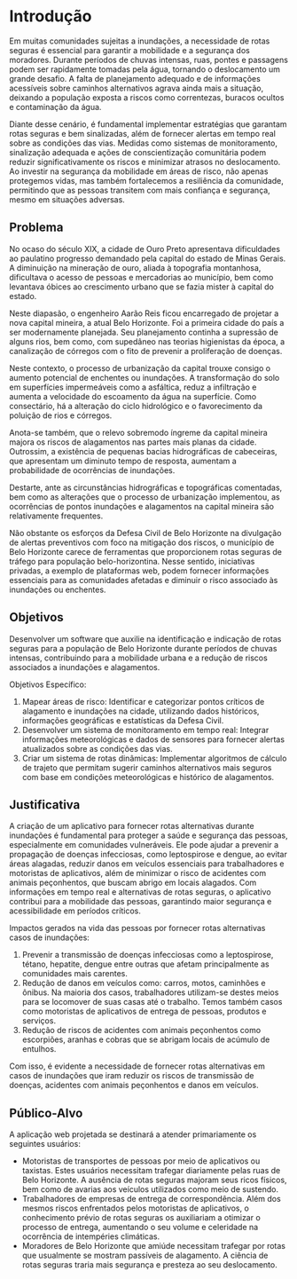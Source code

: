 # Introdução

Em muitas comunidades sujeitas a inundações, a necessidade de rotas seguras é essencial para garantir a mobilidade e a segurança dos moradores. Durante períodos de chuvas intensas, ruas, pontes e passagens podem ser rapidamente tomadas pela água, tornando o deslocamento um grande desafio. A falta de planejamento adequado e de informações acessíveis sobre caminhos alternativos agrava ainda mais a situação, deixando a população exposta a riscos como correntezas, buracos ocultos e contaminação da água.

Diante desse cenário, é fundamental implementar estratégias que garantam rotas seguras e bem sinalizadas, além de fornecer alertas em tempo real sobre as condições das vias. Medidas como sistemas de monitoramento, sinalização adequada e ações de conscientização comunitária podem reduzir significativamente os riscos e minimizar atrasos no deslocamento. Ao investir na segurança da mobilidade em áreas de risco, não apenas protegemos vidas, mas também fortalecemos a resiliência da comunidade, permitindo que as pessoas transitem com mais confiança e segurança, mesmo em situações adversas.


## Problema

No ocaso do século XIX, a cidade de Ouro Preto apresentava dificuldades ao paulatino progresso demandado pela capital do estado de Minas Gerais. A diminuição na mineração de ouro, aliada à topografia montanhosa, dificultava o acesso de pessoas e mercadorias ao município, bem como levantava óbices ao crescimento urbano que se fazia mister à capital do estado.

Neste diapasão, o engenheiro Aarão Reis ficou encarregado de projetar a nova capital mineira, a atual Belo Horizonte. Foi a primeira cidade do país a ser modernamente planejada. Seu planejamento continha a supressão de alguns rios, bem como, com supedâneo nas teorias higienistas da época, a canalização de córregos com o fito de prevenir a proliferação de doenças.

Neste contexto, o processo de urbanização da capital trouxe consigo o aumento potencial de enchentes ou inundações. A transformação do solo em superfícies impermeáveis como a asfáltica, reduz a infiltração e aumenta a velocidade do escoamento da água na superfície. Como consectário, há a alteração do ciclo hidrológico e o favorecimento da poluição de rios e córregos.

Anota-se também, que o relevo sobremodo íngreme da capital mineira majora os riscos de alagamentos nas partes mais planas da cidade. Outrossim, a existência de pequenas bacias hidrográficas de cabeceiras, que apresentam um diminuto tempo de resposta, aumentam a probabilidade de ocorrências de inundações.

Destarte, ante as circunstâncias hidrográficas e topográficas comentadas, bem como as alterações que o processo de urbanização implementou, as ocorrências de pontos inundações e alagamentos na capital mineira são relativamente frequentes. 

Não obstante os esforços da Defesa Civil de Belo Horizonte na divulgação de alertas preventivos com foco na mitigação dos riscos, o município de Belo Horizonte carece de ferramentas que proporcionem rotas seguras de tráfego para população belo-horizontina. Nesse sentido, iniciativas privadas, a exemplo de plataformas web, podem fornecer informações essenciais para as comunidades afetadas e diminuir o risco associado às inundações ou enchentes.


## Objetivos
Desenvolver um software que auxilie na identificação e indicação de rotas seguras para a população de Belo Horizonte durante períodos de chuvas intensas, contribuindo para a mobilidade urbana e a redução de riscos associados a inundações e alagamentos.

Objetivos Específico:
1.	Mapear áreas de risco: Identificar e categorizar pontos críticos de alagamento e inundações na cidade, utilizando dados históricos, informações geográficas e estatísticas da Defesa Civil.
2.	Desenvolver um sistema de monitoramento em tempo real: Integrar informações meteorológicas e dados de sensores para fornecer alertas atualizados sobre as condições das vias.
3.	Criar um sistema de rotas dinâmicas: Implementar algoritmos de cálculo de trajeto que permitam sugerir caminhos alternativos mais seguros com base em condições meteorológicas e histórico de alagamentos.


## Justificativa

A criação de um aplicativo para fornecer rotas alternativas durante inundações é fundamental para proteger a saúde e segurança das pessoas, especialmente em comunidades vulneráveis. Ele pode ajudar a prevenir a propagação de doenças infecciosas, como leptospirose e dengue, ao evitar áreas alagadas, reduzir danos em veículos essenciais para trabalhadores e motoristas de aplicativos, além de minimizar o risco de acidentes com animais peçonhentos, que buscam abrigo em locais alagados. Com informações em tempo real e alternativas de rotas seguras, o aplicativo contribui para a mobilidade das pessoas, garantindo maior segurança e acessibilidade em períodos críticos.

Impactos gerados na vida das pessoas por fornecer rotas alternativas casos de inundações:

1. Prevenir a transmissão de doenças infecciosas como a leptospirose, tétano, hepatite, dengue entre outras que afetam principalmente as comunidades mais carentes.
2. Redução de danos em veículos como: carros, motos,  caminhões e ônibus. Na maioria dos casos, trabalhadores utilizam-se destes meios para se locomover de suas casas até o trabalho. Temos também casos como motoristas de aplicativos de entrega de pessoas, produtos e serviços. 
3. Redução de riscos de acidentes com animais peçonhentos como escorpiões, aranhas e cobras que se abrigam locais de acúmulo de entulhos.

Com isso, é evidente a necessidade de fornecer rotas alternativas em casos de inundações que iram reduzir os riscos de transmissão de doenças, acidentes com animais peçonhentos e danos em veículos.  


## Público-Alvo

A aplicação web projetada se destinará a atender primariamente os seguintes usuários:

- Motoristas de transportes de pessoas por meio de aplicativos ou taxistas. Estes usuários necessitam trafegar diariamente pelas ruas de Belo Horizonte. A ausência de rotas seguras majoram seus ricos físicos, bem como de avarias aos veículos utilizados como meio de sustendo.
- Trabalhadores de empresas de entrega de correspondência. Além dos mesmos riscos enfrentados pelos motoristas de aplicativos, o conhecimento prévio de rotas seguras os auxiliariam a otimizar o processo de entrega, aumentando o seu volume e celeridade na ocorrência de intempéries climáticas.
- Moradores de Belo Horizonte que amiúde necessitam trafegar por rotas que usualmente se mostram passíveis de alagamento. A ciência de rotas seguras traria mais segurança e presteza ao seu deslocamento.
